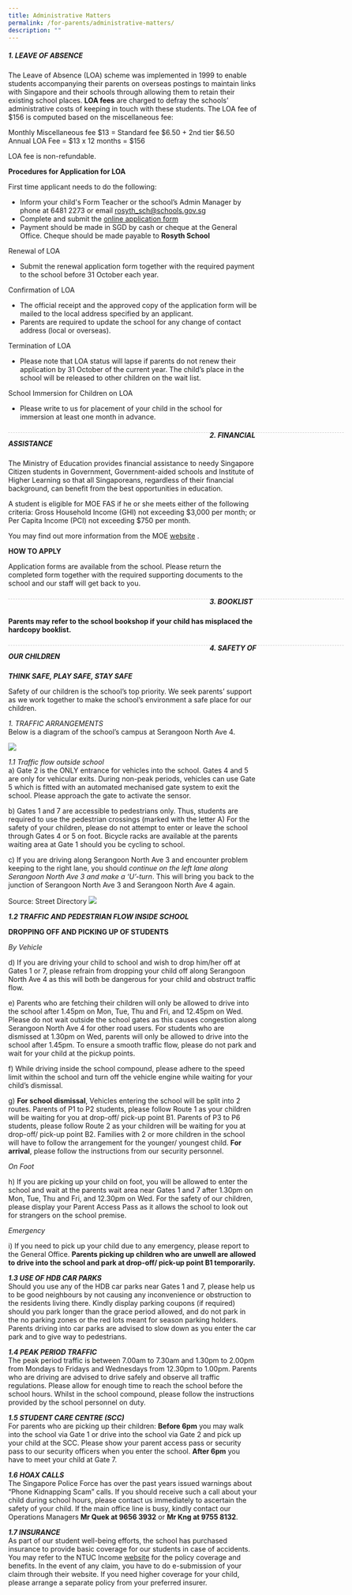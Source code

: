 ```yaml
---
title: Administrative Matters
permalink: /for-parents/administrative-matters/
description: ""
---
```

##### 1. LEAVE OF ABSENCE

The Leave of Absence (LOA) scheme was implemented in 1999 to enable students accompanying their parents on overseas postings to maintain links with Singapore and their schools through allowing them to retain their existing school places. **LOA fees** are charged to defray the schools’ administrative costs of keeping in touch with these students. The LOA fee of $156 is computed based on the miscellaneous fee: 

Monthly Miscellaneous fee $13 = Standard fee  $6.50 + 2nd tier $6.50 <br> 
Annual LOA Fee  = $13 x 12 months = $156   

LOA fee is non-refundable.

**Procedures for Application for LOA**

First time applicant needs to do the following:        
      
* Inform your child's Form Teacher or the school’s Admin Manager by phone at 6481 2273 or email rosyth_sch@schools.gov.sg               
* Complete and submit the [online application form ](https://form.gov.sg/#!/60bec0092dd57e00117caadf)     
* Payment should be made in SGD by cash or cheque at the General Office. Cheque should be made payable to **Rosyth School**      

Renewal of LOA              
* Submit the renewal application form together with the required payment to the school before 31 October each year.     

Confirmation of LOA               
* The official receipt and the approved copy of the application form will be mailed to the local address specified by an applicant.              
* Parents are required to update the school for any change of contact address (local or overseas).

Termination of LOA    
* Please note that LOA status will lapse if parents do not renew their application by 31 October of the current year. The child’s place in the school will be released to other children on the wait list.   

School Immersion for Children on LOA   
* Please write to us for placement of your child in the school for immersion at least one month in advance.

<div style="line-height: 19.6px; width: 408px; float: left;"><div style="margin-top: 8px; margin-bottom: 8px; line-height: 19.6px; width: 680px; border-bottom: 1px dashed rgb(204, 204, 204); height: 1px; clear: both;"></div></div>

##### 2. FINANCIAL ASSISTANCE

The Ministry of Education provides financial assistance to needy Singapore Citizen students in Government, Government-aided schools and Institute of Higher Learning so that all Singaporeans, regardless of their financial background, can benefit from the best opportunities in education.  

A student is eligible for MOE FAS if he or she meets either of the following criteria: Gross Household Income (GHI) not exceeding $3,000 per month; or Per Capita Income (PCI) not exceeding $750 per month.

You may find out more information from the MOE [website](https://www.moe.gov.sg/financial-matters/financial-assistance) .  

**HOW TO APPLY** 

Application forms are available from the school.  Please return the completed form together with the required supporting documents to the school and our staff will get back to you.

<div style="line-height: 19.6px; width: 408px; float: left;"><div style="margin-top: 8px; margin-bottom: 8px; line-height: 19.6px; width: 680px; border-bottom: 1px dashed rgb(204, 204, 204); height: 1px; clear: both;"></div></div>

##### 3. BOOKLIST  

**Parents may refer to the school bookshop if your child has misplaced the hardcopy booklist.**

<div style="line-height: 19.6px; width: 408px; float: left;"><div style="margin-top: 8px; margin-bottom: 8px; line-height: 19.6px; width: 680px; border-bottom: 1px dashed rgb(204, 204, 204); height: 1px; clear: both;"></div></div>

##### 4. SAFETY OF OUR CHILDREN

***THINK SAFE, PLAY SAFE, STAY SAFE*** 

Safety of our children is the school’s top priority. We seek parents’ support as we work together to make the school’s environment a safe place for our children.  


*1. TRAFFIC ARRANGEMENTS* <br>
Below is a diagram of the school’s campus at Serangoon North Ave 4.

![](/images/map.png)

*1.1 Traffic flow outside school*  <br> 
a) Gate 2 is the ONLY entrance for vehicles into the school.  Gates 4 and 5 are only for vehicular exits.   During non-peak periods, vehicles can use Gate 5 which is fitted with an automated mechanised gate system to exit the school. Please approach the gate to activate the sensor.   

b) Gates 1 and 7 are accessible to pedestrians only.  Thus, students are required to use the pedestrian crossings (marked with the letter A) For the safety of your children, please do not attempt to enter or leave the school through Gates 4 or 5 on foot. Bicycle racks are available at the parents waiting area at Gate 1 should you be cycling to school.  

c) If you are driving along Serangoon North Ave 3 and encounter problem keeping to the right lane, you should *continue on the left lane along Serangoon North Ave 3 and make a ‘U’-turn*. This will bring you back to the junction of Serangoon North Ave 3 and Serangoon North Ave 4 again. 

Source: Street Directory
![](/images/New%20Image%20for%20Administrative%20Matters.png)


***1.2 TRAFFIC AND PEDESTRIAN FLOW INSIDE SCHOOL***

**DROPPING OFF AND PICKING UP OF STUDENTS**

*By Vehicle*

d) If you are driving your child to school and wish to drop him/her off at Gates 1 or 7, please refrain from dropping your child off along Serangoon North Ave 4 as this will both be dangerous for your child and obstruct traffic flow.   

e) Parents who are fetching their children will only be allowed to drive into the school after 1.45pm on Mon, Tue, Thu and Fri, and 12.45pm on Wed.  Please do not wait outside the school gates as this causes congestion along Serangoon North Ave 4 for other road users. For students who are dismissed at 1.30pm on Wed, parents will only be allowed to drive into the school after 1.45pm. To ensure a smooth traffic flow, please do not park and wait for your child at the pickup points.   


f) While driving inside the school compound, please adhere to the speed limit within the school and turn off the vehicle engine while waiting for your child’s dismissal.
 

g) **For school dismissal**, Vehicles entering the school will be split into 2 routes.  Parents of P1 to P2 students, please follow Route 1 as your children will be waiting for you at drop-off/ pick-up point B1.  Parents of P3 to P6 students, please follow Route 2 as your children will be waiting for you at drop-off/ pick-up point B2.  Families with 2 or more children in the school will have to follow the arrangement for the younger/ youngest child. **For arrival**, please follow the instructions from our security personnel.

*On Foot* 

h) If you are picking up your child on foot, you will be allowed to enter the school and wait at the parents wait area near Gates 1 and 7 after 1.30pm on Mon, Tue, Thu and Fri, and 12.30pm on Wed.  For the safety of our children, please display your Parent Access Pass as it allows the school to look out for strangers on the school premise.  

*Emergency* 

i) If you need to pick up your child due to any emergency, please report to the General Office. **Parents picking up children who are unwell are allowed to drive into the school and park at drop-off/ pick-up point B1 temporarily.**

***1.3 USE OF HDB CAR PARKS*** <br>
Should you use any of the HDB car parks near Gates 1 and 7, please help us to be good neighbours by not causing any inconvenience or obstruction to the residents living there.  Kindly display parking coupons (if required) should you park longer than the grace period allowed, and do not park in the no parking zones or the red lots meant for season parking holders.  Parents driving into car parks are advised to slow down as you enter the car park and to give way to pedestrians.   

***1.4 PEAK PERIOD TRAFFIC*** <br> 
The peak period traffic is between 7.00am to 7.30am and 1.30pm to 2.00pm from Mondays to Fridays and Wednesdays from 12.30pm to 1.00pm. Parents who are driving are advised to drive safely and observe all traffic regulations. Please allow for enough time to reach the school before the school hours. Whilst in the school compound, please follow the instructions provided by the school personnel on duty. 

***1.5 STUDENT CARE CENTRE (SCC)*** <br> 
For parents who are picking up their children: **Before 6pm** you may walk into the school via Gate 1 or drive into the school via Gate 2 and pick up your child at the SCC.  Please show your parent access pass or security pass to our security officers when you enter the school. **After 6pm** you have to meet your child at Gate 7.

***1.6 HOAX CALLS*** <br>
The Singapore Police Force has over the past years issued warnings about “Phone Kidnapping Scam” calls.  If you should receive such a call about your child during school hours, please contact us immediately to ascertain the safety of your child.  If the main office line is busy, kindly contact our Operations Managers **Mr Quek at 9656 3932** or **Mr Kng at 9755 8132**. 

***1.7 INSURANCE*** <br>
As part of our student well-being efforts, the school has purchased insurance to provide basic coverage for our students in case of accidents. You may refer to the NTUC Income  [website](https://www.income.com.sg/group-insurance-for-schools-and-moe-personnel/group-personal-accident-for-students) for the policy coverage and benefits. In the event of any claim, you have to do e-submission of your claim through their website. If you need higher coverage for your child, please arrange a separate policy from your preferred insurer.